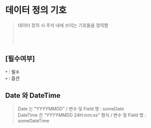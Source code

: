 # 데이터 정의 기호
> 데이터 정의 시 주석 내에 쓰이는 기호들을 정의함
<br/><br/><br/><br/>

## [필수여부]
`*` : 필수 <br/>
`+` : 옵션

## Date 와 DateTime
> Date 는 "YYYYMMDD" / 변수 및 Field 명 : someDate<br/>
DateTime 은 "YYYYMMDD 24H:mm:ss" 형식 / 변수 및 Field 명 : someDateTime


